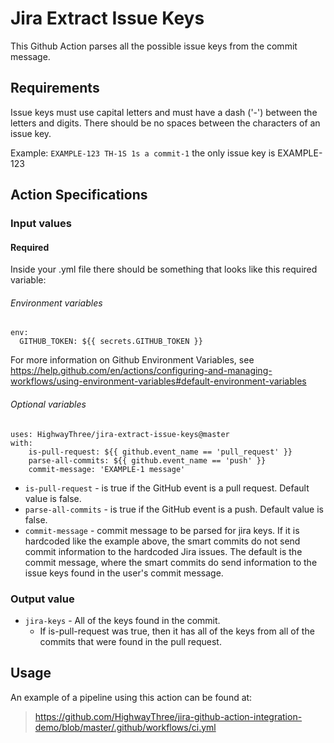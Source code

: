 # Jira Extract Issue Keys

This Github Action parses all the possible issue keys from the commit message.

## Requirements

Issue keys must use capital letters and must have a dash ('-') between the letters and digits. There should be no spaces between the characters of an issue key.

Example: `EXAMPLE-123 TH-1S 1s a commit-1` the only issue key is EXAMPLE-123

## Action Specifications

### Input values

#### Required

Inside your .yml file there should be something that looks like this required variable:

###### Environment variables

```
env:
  GITHUB_TOKEN: ${{ secrets.GITHUB_TOKEN }}
```

For more information on Github Environment Variables, see https://help.github.com/en/actions/configuring-and-managing-workflows/using-environment-variables#default-environment-variables

###### Optional variables

```
uses: HighwayThree/jira-extract-issue-keys@master
with:
    is-pull-request: ${{ github.event_name == 'pull_request' }}
    parse-all-commits: ${{ github.event_name == 'push' }}
    commit-message: 'EXAMPLE-1 message'
```

- `is-pull-request` - is true if the GitHub event is a pull request. Default value is false.
- `parse-all-commits` - is true if the GitHub event is a push. Default value is false.
- `commit-message` - commit message to be parsed for jira keys. If it is hardcoded like the example above, the smart commits do not send commit information to the hardcoded Jira issues. The default is the commit message, where the smart commits do send information to the issue keys found in the user's commit message.

### Output value

- `jira-keys` - All of the keys found in the commit. 
    - If is-pull-request was true, then it has all of the keys from all of the commits that were found in the pull request.

## Usage

An example of a pipeline using this action can be found at: 
> https://github.com/HighwayThree/jira-github-action-integration-demo/blob/master/.github/workflows/ci.yml
